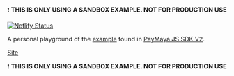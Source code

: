 :exclamation: **THIS IS ONLY USING A SANDBOX EXAMPLE. NOT FOR PRODUCTION USE**

[![Netlify Status](https://api.netlify.com/api/v1/badges/930bd102-79fe-411d-8192-95980c3d6c9c/deploy-status)](https://app.netlify.com/sites/keen-euclid-919d1e/deploys)

A personal playground of the [example](https://github.com/PayMaya/PayMaya-JS-SDK-v2/tree/master/example) found in [PayMaya JS SDK V2](https://github.com/PayMaya/PayMaya-JS-SDK-v2).

[Site](https://keen-euclid-919d1e.netlify.app)

:exclamation: **THIS IS ONLY USING A SANDBOX EXAMPLE. NOT FOR PRODUCTION USE**
